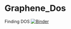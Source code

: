 # Graphene_Dos
Finding DOS
[![Binder](https://mybinder.org/badge_logo.svg)](https://mybinder.org/v2/gh/SyamSadan/Graphene_Dos/master?urlpath=https%3A%2F%2Fgithub.com%2FSyamSadan%2FGraphene_Dos%2Fblob%2Fmaster%2FAB_online_DOS.py)
